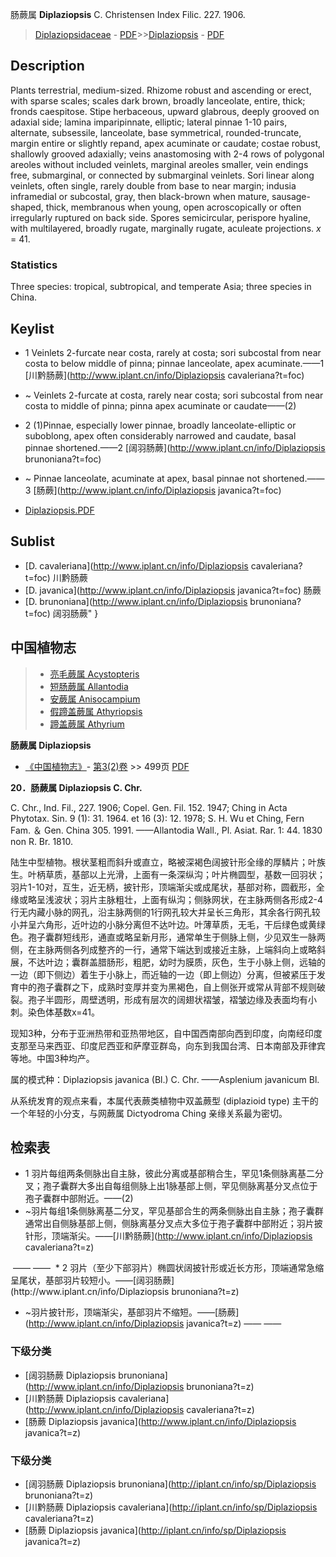 肠蕨属 **Diplaziopsis** C. Christensen Index Filic. 227. 1906.

> [Diplaziopsidaceae](http://www.iplant.cn/info/Diplaziopsidaceae?t=foc) - [PDF](http://www.iplant.cn/foc/pdf/Diplaziopsidaceae.pdf)>>[Diplaziopsis](http://www.iplant.cn/info/Diplaziopsis?t=foc) - [PDF](http://www.iplant.cn/foc/pdf/Diplaziopsis.pdf)

## Description

Plants terrestrial, medium-sized. Rhizome robust and ascending or erect, with sparse scales; scales dark brown, broadly lanceolate, entire, thick; fronds caespitose. Stipe herbaceous, upward glabrous, deeply grooved on adaxial side; lamina imparipinnate, elliptic; lateral pinnae 1-10 pairs, alternate, subsessile, lanceolate, base symmetrical, rounded-truncate, margin entire or slightly repand, apex acuminate or caudate; costae robust, shallowly grooved adaxially; veins anastomosing with 2-4 rows of polygonal areoles without included veinlets, marginal areoles smaller, vein endings free, submarginal, or connected by submarginal veinlets. Sori linear along veinlets, often single, rarely double from base to near margin; indusia inframedial or subcostal, gray, then black-brown when mature, sausage-shaped, thick, membranous when young, open acroscopically or often irregularly ruptured on back side. Spores semicircular, perispore hyaline, with multilayered, broadly rugate, marginally rugate, aculeate projections. *x* = 41.

### Statistics
Three species: tropical, subtropical, and temperate Asia; three species in China.

## Keylist

* 1 Veinlets 2-furcate near costa, rarely at costa; sori subcostal from near costa to below middle of pinna; pinnae lanceolate, apex acuminate.——1 [川黔肠蕨](http://www.iplant.cn/info/Diplaziopsis cavaleriana?t=foc)
* ~ Veinlets 2-furcate at costa, rarely near costa; sori subcostal from near costa to middle of pinna; pinna apex acuminate or caudate——(2)

* 2 (1)Pinnae, especially lower pinnae, broadly lanceolate-elliptic or suboblong, apex often considerably narrowed and caudate, basal pinnae shortened.——2 [阔羽肠蕨](http://www.iplant.cn/info/Diplaziopsis brunoniana?t=foc)
* ~ Pinnae lanceolate, acuminate at apex, basal pinnae not shortened.——3 [肠蕨](http://www.iplant.cn/info/Diplaziopsis javanica?t=foc)

* [Diplaziopsis.PDF](http://www.iplant.cn/foc/pdf/Diplaziopsis.pdf)

## Sublist

* [D.  cavaleriana](http://www.iplant.cn/info/Diplaziopsis cavaleriana?t=foc)
 川黔肠蕨
* [D.  javanica](http://www.iplant.cn/info/Diplaziopsis javanica?t=foc)
 肠蕨
* [D.  brunoniana](http://www.iplant.cn/info/Diplaziopsis brunoniana?t=foc) 阔羽肠蕨"
}

## 中国植物志

> * [亮毛蕨属  Acystopteris](Acystopteris-亮毛蕨属.md)
> * [短肠蕨属  Allantodia](http://www.iplant.cn/info/Allantodia?t=z)
> * [安蕨属  Anisocampium](Anisocampium-安蕨属.md)
> * [假蹄盖蕨属  Athyriopsis](http://www.iplant.cn/info/Athyriopsis?t=z)
> * [蹄盖蕨属  Athyrium](Athyrium-蹄盖蕨属.md)

**肠蕨属 Diplaziopsis**

* [《中国植物志》](http://www.iplant.cn/frps)- [第3(2)卷](http://www.iplant.cn/frps/vol/3(2)) >> 499页 [PDF](http://www.iplant.cn/frps/pdf/3(2)/499y.pdf)

**20．肠蕨属 Diplaziopsis C. Chr.**

C. Chr., Ind. Fil., 227. 1906; Copel. Gen. Fil. 152. 1947; Ching in Acta Phytotax. Sin. 9 (1): 31. 1964. et 16 (3): 12. 1978; S. H. Wu et Ching, Fern Fam. ＆ Gen. China 305. 1991. ——Allantodia Wall., Pl. Asiat. Rar. 1: 44. 1830 non R. Br. 1810.

陆生中型植物。根状茎粗而斜升或直立，略被深褐色阔披针形全缘的厚鳞片；叶族生。叶柄草质，基部以上光滑，上面有一条深纵沟；叶片椭圆型，基数一回羽状；羽片1-10对，互生，近无柄，披针形，顶端渐尖或成尾状，基部对称，圆截形，全缘或略呈浅波状；羽片主脉粗壮，上面有纵沟；侧脉网状，在主脉两侧各形成2-4行无内藏小脉的网孔，沿主脉两侧的1行网孔较大并呈长三角形，其余各行网孔较小并呈六角形，近叶边的小脉分离但不达叶边。叶薄草质，无毛，干后绿色或黄绿色。孢子囊群短线形，通直或略呈新月形，通常单生于侧脉上侧，少见双生一脉两侧，在主脉两侧各列成整齐的一行，通常下端达到或接近主脉，上端斜向上或略斜展，不达叶边；囊群盖腊肠形，粗肥，幼时为膜质，灰色，生于小脉上侧，远轴的一边（即下侧边）着生于小脉上，而近轴的一边（即上侧边）分离，但被紧压于发育中的孢子囊群之下，成熟时变厚并变为黑褐色，自上侧张开或常从背部不规则破裂。孢子半圆形，周壁透明，形成有层次的阔翅状褶皱，褶皱边缘及表面均有小刺。染色体基数x=41。

现知3种，分布于亚洲热带和亚热带地区，自中国西南部向西到印度，向南经印度支那至马来西亚、印度尼西亚和萨摩亚群岛，向东到我国台湾、日本南部及菲律宾等地。中国3种均产。

属的模式种：Diplaziopsis javanica (Bl.) C. Chr. ——Asplenium javanicum Bl.

从系统发育的观点来看，本属代表蕨类植物中双盖蕨型 (diplazioid type) 主干的一个年轻的小分支，与网蕨属 Dictyodroma Ching 亲缘关系最为密切。

## 检索表

* 1 羽片每组两条侧脉出自主脉，彼此分离或基部稍合生，罕见1条侧脉离基二分叉；孢子囊群大多出自每组侧脉上出1脉基部上侧，罕见侧脉离基分叉点位于孢子囊群中部附近。——(2)
* ~羽片每组1条侧脉离基二分叉，罕见基部合生的两条侧脉出自主脉；孢子囊群通常出自侧脉基部上侧，侧脉离基分叉点大多位于孢子囊群中部附近；羽片披针形，顶端渐尖。——[川黔肠蕨](http://www.iplant.cn/info/Diplaziopsis cavaleriana?t=z)
</td></tr><tr><td>&nbsp;——&nbsp;——&nbsp;</td></tr>
* 2 羽片（至少下部羽片）椭圆状阔披针形或近长方形，顶端通常急缩呈尾状，基部羽片较短小。——[阔羽肠蕨](http://www.iplant.cn/info/Diplaziopsis brunoniana?t=z)

* ~羽片披针形，顶端渐尖，基部羽片不缩短。——[肠蕨](http://www.iplant.cn/info/Diplaziopsis javanica?t=z)</td></tr><tr><td>&nbsp;——&nbsp;——&nbsp;</td></tr>
### 下级分类
* [阔羽肠蕨  Diplaziopsis brunoniana](http://www.iplant.cn/info/Diplaziopsis brunoniana?t=z)
* [川黔肠蕨  Diplaziopsis cavaleriana](http://www.iplant.cn/info/Diplaziopsis cavaleriana?t=z)
* [肠蕨  Diplaziopsis javanica](http://www.iplant.cn/info/Diplaziopsis javanica?t=z)

### 下级分类
* [阔羽肠蕨  Diplaziopsis brunoniana](http://iplant.cn/info/sp/Diplaziopsis brunoniana?t=z)
* [川黔肠蕨  Diplaziopsis cavaleriana](http://iplant.cn/info/sp/Diplaziopsis cavaleriana?t=z)
* [肠蕨  Diplaziopsis javanica](http://iplant.cn/info/sp/Diplaziopsis javanica?t=z)
